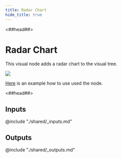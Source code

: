 ```yaml
---
title: Radar Chart
hide_title: true
---
```


<##head##>

# Radar Chart

This visual node adds a radar chart to the visual tree.

<div className="ndl-image-with-background l">

![](/library/modules/chartjs/charts/radar-chart.png)

</div>

[Here](../charts/radar) is an example how to use used the node.

<##head##>

## Inputs

<div className="ndl-table-35-65">

@include "./shared/_inputs.md"

</div>

## Outputs

<div className="ndl-table-35-65">

@include "./shared/_outputs.md"

</div>
